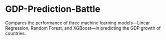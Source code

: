 # GDP-Prediction-Battle
Compares the performance of three machine learning models—Linear Regression, Random Forest, and XGBoost—in predicting the GDP growth of countries.
